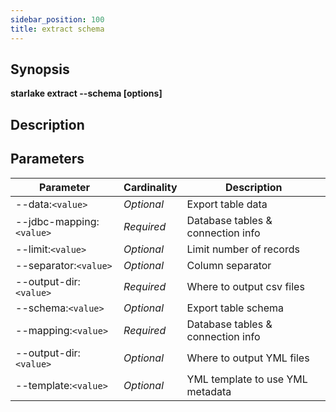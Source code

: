 ```yaml
---
sidebar_position: 100
title: extract schema
---
```



## Synopsis

**starlake extract --schema [options]**

## Description


## Parameters

Parameter|Cardinality|Description
---|---|---
--data:`<value>`|*Optional*|Export table data
--jdbc-mapping:`<value>`|*Required*|Database tables & connection info
--limit:`<value>`|*Optional*|Limit number of records
--separator:`<value>`|*Optional*|Column separator
--output-dir:`<value>`|*Required*|Where to output csv files
--schema:`<value>`|*Optional*|Export table schema
--mapping:`<value>`|*Required*|Database tables & connection info
--output-dir:`<value>`|*Optional*|Where to output YML files
--template:`<value>`|*Optional*|YML template to use YML metadata

